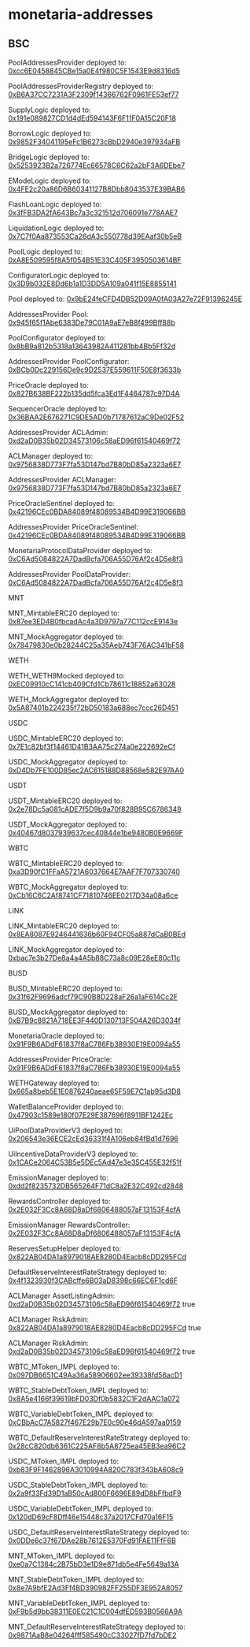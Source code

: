 # monetaria-addresses

## BSC

PoolAddressesProvider deployed to: [0xcc6E0458845CBe15a0E4f980C5F1543E9d8316d5](https://testnet.bscscan.com/address/0xcc6E0458845CBe15a0E4f980C5F1543E9d8316d5)

PoolAddressesProviderRegistry deployed to: [0xB6A37CC7231A3F2309f14366762F0961FE53ef77](https://testnet.bscscan.com/address/0xB6A37CC7231A3F2309f14366762F0961FE53ef77)

SupplyLogic deployed to: [0x191e089827CD1d4dEd594143F6F11F0A15C20F18](https://testnet.bscscan.com/address/0x191e089827CD1d4dEd594143F6F11F0A15C20F18)

BorrowLogic deployed to: [0x9852F34041195eFc1B6273cBbD2940e397934aFB](https://testnet.bscscan.com/address/0x9852F34041195eFc1B6273cBbD2940e397934aFB)

BridgeLogic deployed to: [0x5253923B2a726774Ec66578C6C62a2bF3A6DEbe7](https://testnet.bscscan.com/address/0x5253923B2a726774Ec66578C6C62a2bF3A6DEbe7)

EModeLogic deployed to: [0x4FE2c20a86D6B60341127B8Dbb8043537E39BAB6](https://testnet.bscscan.com/address/0x4FE2c20a86D6B60341127B8Dbb8043537E39BAB6)

FlashLoanLogic deployed to: [0x3fFB3DA2fA643Bc7a3c321512d706091e778AAE7](https://testnet.bscscan.com/address/0x3fFB3DA2fA643Bc7a3c321512d706091e778AAE7)

LiquidationLogic deployed to: [0x7C7f0Aa873553Ca26dA3c550778d39EAaf30b5eB](https://testnet.bscscan.com/address/0x7C7f0Aa873553Ca26dA3c550778d39EAaf30b5eB)

PoolLogic deployed to: [0xA8E509595f8A5f054B51E33C405F3950503614BF](https://testnet.bscscan.com/address/0xA8E509595f8A5f054B51E33C405F3950503614BF)

ConfiguratorLogic deployed to: [0x3D9b032E8Dd6b1a1D3DD5A109a041f15E8855141](https://testnet.bscscan.com/address/0x3D9b032E8Dd6b1a1D3DD5A109a041f15E8855141)

Pool deployed to: [0x9bE24feCFD4DB52D09A0fA03A27e72F91396245E](https://testnet.bscscan.com/address/0x9bE24feCFD4DB52D09A0fA03A27e72F91396245E)

AddressesProvider Pool: [0x945f65f1Abe6383De79C01A9aE7eB8f499Bff88b](https://testnet.bscscan.com/address/0x945f65f1Abe6383De79C01A9aE7eB8f499Bff88b)

PoolConfigurator deployed to: [0x8bB9a812b5318a13643982A411281bb4Bb5Ff32d](https://testnet.bscscan.com/address/0x8bB9a812b5318a13643982A411281bb4Bb5Ff32d)

AddressesProvider PoolConfigurator: [0xBCb0Dc229156De9c9D2537E559611F50E8f3633b](https://testnet.bscscan.com/address/0xBCb0Dc229156De9c9D2537E559611F50E8f3633b)

PriceOracle deployed to: [0x827B638BF222b135dd5fca3Ed1F4464787c97D4A](https://testnet.bscscan.com/address/0x827B638BF222b135dd5fca3Ed1F4464787c97D4A)

SequencerOracle deployed to: [0x36BAA2E676271C9DE5AD0b71787612aC9De02F52](https://testnet.bscscan.com/address/0x36BAA2E676271C9DE5AD0b71787612aC9De02F52)

AddressesProvider ACLAdmin: [0xd2aD0B35b02D34573106c58aED96f61540469f72](https://testnet.bscscan.com/address/0xd2aD0B35b02D34573106c58aED96f61540469f72)

ACLManager deployed to: [0x9756838D773F7fa53D147bd7B80bD85a2323a6E7](https://testnet.bscscan.com/address/0x9756838D773F7fa53D147bd7B80bD85a2323a6E7)

AddressesProvider ACLManager: [0x9756838D773F7fa53D147bd7B80bD85a2323a6E7](https://testnet.bscscan.com/address/0x9756838D773F7fa53D147bd7B80bD85a2323a6E7)

PriceOracleSentinel deployed to: [0x42196CEc0BDA84089f48089534B4D99E319066BB](https://testnet.bscscan.com/address/0x42196CEc0BDA84089f48089534B4D99E319066BB)

AddressesProvider PriceOracleSentinel: [0x42196CEc0BDA84089f48089534B4D99E319066BB](https://testnet.bscscan.com/address/0x42196CEc0BDA84089f48089534B4D99E319066BB)

MonetariaProtocolDataProvider deployed to: [0xC6Ad5084822A7DadBcfa706A55D76Af2c4D5e8f3](https://testnet.bscscan.com/address/0xC6Ad5084822A7DadBcfa706A55D76Af2c4D5e8f3)

AddressesProvider PoolDataProvider: [0xC6Ad5084822A7DadBcfa706A55D76Af2c4D5e8f3](https://testnet.bscscan.com/address/0xC6Ad5084822A7DadBcfa706A55D76Af2c4D5e8f3)

MNT

MNT_MintableERC20 deployed to: [0x87ee3ED4B0fbcadAc4a3D9797a77C112ccE9143e](https://testnet.bscscan.com/address/0x87ee3ED4B0fbcadAc4a3D9797a77C112ccE9143e)

MNT_MockAggregator deployed to: [0x78479830e0b28244C25a35Aeb743F76AC341bF58](https://testnet.bscscan.com/address/0x78479830e0b28244C25a35Aeb743F76AC341bF58)

WETH

WETH_WETH9Mocked deployed to: [0xEC09910cC141cb409Cfd1Cb78611c18852a63028](https://testnet.bscscan.com/address/0xEC09910cC141cb409Cfd1Cb78611c18852a63028)

WETH_MockAggregator deployed to: [0x5A87401b224235f72bD50183a688ec7ccc26D451](https://testnet.bscscan.com/address/0x5A87401b224235f72bD50183a688ec7ccc26D451)

USDC

USDC_MintableERC20 deployed to: [0x7E1c82bf3f14461D41B3AA75c274a0e222692eCf](https://testnet.bscscan.com/address/0x7E1c82bf3f14461D41B3AA75c274a0e222692eCf)

USDC_MockAggregator deployed to: [0xD4Db7FE100D85ec2AC615188D88568e582E97AA0](https://testnet.bscscan.com/address/0xD4Db7FE100D85ec2AC615188D88568e582E97AA0)

USDT

USDT_MintableERC20 deployed to: [0x2e78Dc5a081cADE7f5D9b9a70f828B95C6786349](https://testnet.bscscan.com/address/0x2e78Dc5a081cADE7f5D9b9a70f828B95C6786349)

USDT_MockAggregator deployed to: [0x40467d8037939637cec40844e1be9480B0E9669F](https://testnet.bscscan.com/address/0x40467d8037939637cec40844e1be9480B0E9669F)

WBTC

WBTC_MintableERC20 deployed to: [0xa3D90fC1FFaA5721A6037664E7AAF7F707330740](https://testnet.bscscan.com/address/0xa3D90fC1FFaA5721A6037664E7AAF7F707330740)

WBTC_MockAggregator deployed to: [0xCb16C6C2Af8741CF71810746EE0217D34a08a6ce](https://testnet.bscscan.com/address/0xCb16C6C2Af8741CF71810746EE0217D34a08a6ce)

LINK

LINK_MintableERC20 deployed to: [0x8EA8087E9246441636b60F94CF05a887dCaB0BEd](https://testnet.bscscan.com/address/0x8EA8087E9246441636b60F94CF05a887dCaB0BEd)

LINK_MockAggregator deployed to: [0xbac7e3b27De8a4a4A5b88C73a8c09E28eE80c11c](https://testnet.bscscan.com/address/0xbac7e3b27De8a4a4A5b88C73a8c09E28eE80c11c)

BUSD

BUSD_MintableERC20 deployed to: [0x31f62F9696adcf79C90B8D228aF26a1aF614Cc2F](https://testnet.bscscan.com/address/0x31f62F9696adcf79C90B8D228aF26a1aF614Cc2F)

BUSD_MockAggregator deployed to: [0xB7B9c8821A718EE3F440D130713F504A26D3034f](https://testnet.bscscan.com/address/0xB7B9c8821A718EE3F440D130713F504A26D3034f)

MonetariaOracle deployed to: [0x91F9B6ADdF61837f8aC786Fb38930E19E0094a55](https://testnet.bscscan.com/address/0x91F9B6ADdF61837f8aC786Fb38930E19E0094a55)

AddressesProvider PriceOracle: [0x91F9B6ADdF61837f8aC786Fb38930E19E0094a55](https://testnet.bscscan.com/address/0x91F9B6ADdF61837f8aC786Fb38930E19E0094a55)

WETHGateway deployed to: [0x665a8beb5E1E0876240aeae65F59E7C1ab95d3D8](https://testnet.bscscan.com/address/0x665a8beb5E1E0876240aeae65F59E7C1ab95d3D8)

WalletBalanceProvider deployed to: [0x47903c1589e180f07E29E387696f8911BF1242Ec](https://testnet.bscscan.com/address/0x47903c1589e180f07E29E387696f8911BF1242Ec)

UiPoolDataProviderV3 deployed to: [0x206543e36ECE2cEd36331f4A106eb84fBd1d7696](https://testnet.bscscan.com/address/0x206543e36ECE2cEd36331f4A106eb84fBd1d7696)

UiIncentiveDataProviderV3 deployed to: [0x1CACe2064C53B5e5DEc5Ad47e3e35C455E32f51f](https://testnet.bscscan.com/address/0x1CACe2064C53B5e5DEc5Ad47e3e35C455E32f51f)

EmissionManager deployed to: [0xdd2f8235732DB565264F71dC8a2E32C492cd2848](https://testnet.bscscan.com/address/0xdd2f8235732DB565264F71dC8a2E32C492cd2848)

RewardsController deployed to: [0x2E032F3Cc8A68D8aDf6806488057aF13153F4cfA](https://testnet.bscscan.com/address/0x2E032F3Cc8A68D8aDf6806488057aF13153F4cfA)

EmissionManager RewardsController: [0x2E032F3Cc8A68D8aDf6806488057aF13153F4cfA](https://testnet.bscscan.com/address/0x2E032F3Cc8A68D8aDf6806488057aF13153F4cfA)

ReservesSetupHelper deployed to: [0x822AB04DA1a8979018AE8280D4Eacb8cDD295FCd](https://testnet.bscscan.com/address/0x822AB04DA1a8979018AE8280D4Eacb8cDD295FCd)

DefaultReserveInterestRateStrategy deployed to: [0x4f1323930f3CABcffe6B03aD8398c66EC6F1cd6F](https://testnet.bscscan.com/address/0x4f1323930f3CABcffe6B03aD8398c66EC6F1cd6F)

ACLManager AssetListingAdmin: [0xd2aD0B35b02D34573106c58aED96f61540469f72](https://testnet.bscscan.com/address/0xd2aD0B35b02D34573106c58aED96f61540469f72) true

ACLManager RiskAdmin: [0x822AB04DA1a8979018AE8280D4Eacb8cDD295FCd](https://testnet.bscscan.com/address/0x822AB04DA1a8979018AE8280D4Eacb8cDD295FCd) true

ACLManager RiskAdmin: [0xd2aD0B35b02D34573106c58aED96f61540469f72](https://testnet.bscscan.com/address/0xd2aD0B35b02D34573106c58aED96f61540469f72) true

WBTC_MToken_IMPL deployed to: [0x097DB6651C49Aa36a58906602ee39338fd56acD1](https://testnet.bscscan.com/address/0x097DB6651C49Aa36a58906602ee39338fd56acD1)

WBTC_StableDebtToken_IMPL deployed to: [0x8A5e4166f39619bFD03Df0b5832C1F2dAAC1a072](https://testnet.bscscan.com/address/0x8A5e4166f39619bFD03Df0b5832C1F2dAAC1a072)

WBTC_VariableDebtToken_IMPL deployed to: [0xCBbAcC7A5827f467E29b7E0c90e46dA597aa0159](https://testnet.bscscan.com/address/0xCBbAcC7A5827f467E29b7E0c90e46dA597aa0159)

WBTC_DefaultReserveInterestRateStrategy deployed to: [0x28cC820db6361C225AF8b5A8725ea45EB3ea96C2](https://testnet.bscscan.com/address/0x28cC820db6361C225AF8b5A8725ea45EB3ea96C2)

USDC_MToken_IMPL deployed to: [0xb83F9F1462896A3010994A820C783f343bA608c9](https://testnet.bscscan.com/address/0xb83F9F1462896A3010994A820C783f343bA608c9)

USDC_StableDebtToken_IMPL deployed to: [0x2a9f33Fd39D1aB50cAd800F6696E89dD8bFfbdF9](https://testnet.bscscan.com/address/0x2a9f33Fd39D1aB50cAd800F6696E89dD8bFfbdF9)

USDC_VariableDebtToken_IMPL deployed to: [0x120dD69cF8Dff46e15448c37a2017CFd70a16F15](https://testnet.bscscan.com/address/0x120dD69cF8Dff46e15448c37a2017CFd70a16F15)

USDC_DefaultReserveInterestRateStrategy deployed to: [0x0DDe6c37f67DAe28b7612E5370Fd91FAE11FfF6B](https://testnet.bscscan.com/address/0x0DDe6c37f67DAe28b7612E5370Fd91FAE11FfF6B)

MNT_MToken_IMPL deployed to: [0xe0a7C1384c2B75bD3e1D9e871db5e4Fe5649a13A](https://testnet.bscscan.com/address/0xe0a7C1384c2B75bD3e1D9e871db5e4Fe5649a13A)

MNT_StableDebtToken_IMPL deployed to: [0x8e7A9bfE2Ad3Ff4BD390982FF255DF3E952A8057](https://testnet.bscscan.com/address/0x8e7A9bfE2Ad3Ff4BD390982FF255DF3E952A8057)

MNT_VariableDebtToken_IMPL deployed to: [0xF9b5d9bb38311E0EC21C1C004dfED593B0566A9A](https://testnet.bscscan.com/address/0xF9b5d9bb38311E0EC21C1C004dfED593B0566A9A)

MNT_DefaultReserveInterestRateStrategy deployed to: [0x9871AaB8e04264fff585490cC33027fD7fd7bDE2](https://testnet.bscscan.com/address/0x9871AaB8e04264fff585490cC33027fD7fd7bDE2)
